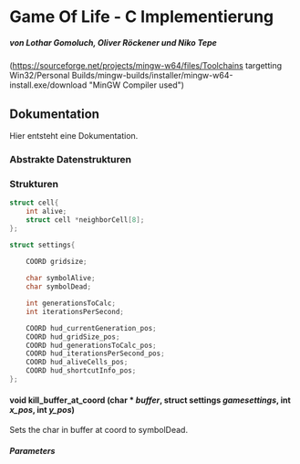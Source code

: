 # Game Of Life - C Implementierung
##### von Lothar Gomoluch, Oliver Röckener und Niko Tepe

(https://sourceforge.net/projects/mingw-w64/files/Toolchains targetting Win32/Personal Builds/mingw-builds/installer/mingw-w64-install.exe/download "MinGW Compiler used")

## Dokumentation

Hier entsteht eine Dokumentation.

### Abstrakte Datenstrukturen


### Strukturen

```c
struct cell{
    int alive;
    struct cell *neighborCell[8];
};
```

```c
struct settings{
    
    COORD gridsize;

    char symbolAlive;
    char symbolDead;

    int generationsToCalc;
    int iterationsPerSecond;

    COORD hud_currentGeneration_pos;  
    COORD hud_gridSize_pos;
    COORD hud_generationsToCalc_pos;
    COORD hud_iterationsPerSecond_pos;
    COORD hud_aliveCells_pos;
    COORD hud_shortcutInfo_pos;
};
```

#### void kill\_buffer\_at\_coord (char \* *buffer*, struct settings *gamesettings*, int *x\_pos*, int *y\_pos*)

Sets the char in buffer at coord to symbolDead.

##### Parameters

